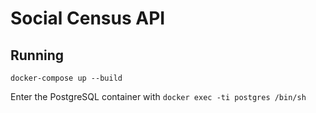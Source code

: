 # Social Census API

## Running

`docker-compose up --build`

Enter the PostgreSQL container with
`docker exec -ti postgres /bin/sh`
